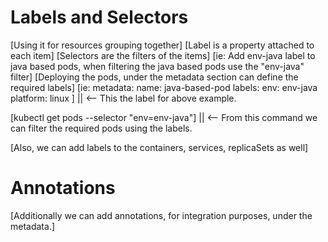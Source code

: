# Labels and Selectors
[Using it for resources grouping together]
[Label is a property attached to each item]
[Selectors are the filters of the items]
[ie: Add env-java label to java based pods, when filtering the java based pods use the "env-java" filter]
[Deploying the pods, under the metadata section can define the required labels]
[ie:
metadata:
    name: java-based-pod
    labels:
        env: env-java
        platform: linux
] || <-- This the label for above example.

[kubectl get pods --selector "env=env-java"] || <-- From this command we can filter the required pods using the labels.

[Also, we can add labels to the containers, services, replicaSets as well]

# Annotations
[Additionally we can add annotations, for integration purposes, under the metadata.]